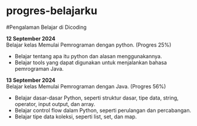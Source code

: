 # progres-belajarku

#Pengalaman Belajar di Dicoding

**12 September 2024**<br>
Belajar kelas Memulai Pemrograman dengan python. (Progres 25%)
* Belajar tentang apa itu python dan alasan menggunakannya.
* Belajar tools yang dapat digunakan untuk menjalankan bahasa pemrograman Java.

**13 September 2024**<br>
Belajar kelas Memulai Pemrograman dengan Java. (Progres 56%)
* Belajar dasar-dasar Python, seperti struktur dasar, tipe data, string, operator, input output, dan array.
* Belajar control flow dalam Python, seperti perulangan dan percabangan.
* Belajar tipe data koleksi, seperti list, set, dan map.
